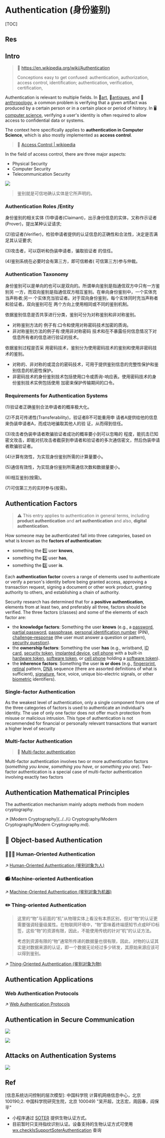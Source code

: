 # Authentication (身份鉴别)

[TOC]



## Res



## Intro

> 🔗 https://en.wikipedia.org/wiki/Authentication
>
> Conceptions easy to get confused:
> authentication, authorization, access control, identification;
> authentication, verification, certification,

Authentication is relevant to multiple fields. In 🎨[art](https://en.wikipedia.org/wiki/Art), 🩻[antiques](https://en.wikipedia.org/wiki/Antique), and 🐒[anthropology](https://en.wikipedia.org/wiki/Anthropology), a common problem is verifying that a given artifact was produced by a certain person or in a certain place or period of history. In 🖥️[computer science](https://en.wikipedia.org/wiki/Computer_science), verifying a user's identity is often required to allow access to confidential data or systems.

The context here specifically applies to **authentication in Computer Science**, which is also mostly implemented as **access control**.

> 🔗 [Access Control | wikipedia](https://en.wikipedia.org/wiki/Access_control)

In the field of access control, there are three major aspects:

- Physical Security
- Computer Security
- Telecommunication Security


![](../../../../../Assets/Pics/Screenshot%202023-06-05%20at%209.30.57%20PM.png)

> 鉴别就是可信地确认实体是它所声明的。


### Authentication Roles /Entity
身份鉴别的相关实体
(1)申请者(Claimant)，出示身份信息的实体，又称作示证者(Prover)，提出某种认证请求; 

(2)验证者(Verifier)，检验申请者提供的认证信息的正确性和合法性，决定是否满足其认证要求;

(3)攻击者，可以窃听和伪装申请者，骗取验证者 的信任。

(4)鉴别系统在必要时会有第三方，即可信赖者( 可信第三方)参与仲裁。


### Authentication Taxonomy
身份鉴别可以是单向的也可以是双向的。所谓单向鉴别是指通信双方中只有一方鉴别另 一方，而双向鉴别是指通信双方相互鉴别。在单向身份鉴别中，一个实体充当声称者;另一 个实体充当验证者。对于双向身份鉴别，每个实体同时充当声称者和验证者。双向鉴别可在 两个方向上使用相同或不同的鉴别机制。

依据鉴别信息是否共享进行分类，鉴别可分为对称鉴别和非对称鉴别。
- 对称鉴别方法的 例子有:口令和使用对称密码技术加密的质询。
- 非对称鉴别方法的例子有:使用非对称密码 技术和在不暴露任何信息情况下对信息所有者的信息进行验证的技术。

依据鉴别过程是否采 用密码技术，鉴别分为使用密码技术的鉴别和使用非密码技术的鉴别。
- 对称的、非对称的或混合的密码技术，可用于提供鉴别信息的完整性保护和鉴别信息的机密性保护。
- 非密码技术的身份鉴别技术包括使用口令或质询-响应表。使用密码技术的身份鉴别技术实例包括使用 加密来保护传输期间的口令。


### Requirements for Authentication Systems
(1)验证者正确鉴别合法申请者的概率极大化。

(2)不具可传递性(Transferability)，验证者B不可能重用申 请者A提供给他的信息来伪装申请者A，而成功地骗取其他人的验 证，从而得到信任。

(3)攻击者伪装申请者欺骗验证者成功的概率要小到可以忽略的 程度，能抗击已知密文攻击，即能对抗攻击者截获到申请者和验证者的多次通信密文，然后伪装申请者欺骗验证者。

(4)计算有效性，为实现身份鉴别所需的计算量要小。

(5)通信有效性，为实现身份鉴别所需通信次数和数据量要小。

(6)相互鉴别(按需)。

(7)可信第三方的实时参与(按需)。



## Authentication Factors
> ⚠ This entry applies to authentication in general terms, including **product authentication** and **art authentication** and also, **digital authentication**. 

How someone may be authenticated fall into three categories, based on what is known as the **factors of authentication**: 
- something the 1️⃣ user **knows**, 
- something the 2️⃣ user **has**,
- something the 3️⃣ user **is**. 

Each **authentication factor** covers a range of elements used to authenticate or verify a person's identity before being granted access, approving a transaction request, signing a document or other work product, granting authority to others, and establishing a chain of authority.

Security research has determined that for a **positive authentication**, elements from at least two, and preferably all three, factors should be verified. The three factors (classes) and some of the elements of each factor are:

- the **knowledge factors**: Something the user **knows** (e.g., a [password](https://en.wikipedia.org/wiki/Password), [partial password](https://en.wikipedia.org/wiki/Partial_password), [passphrase](https://en.wikipedia.org/wiki/Pass_phrase), [personal identification number](https://en.wikipedia.org/wiki/Personal_identification_number) (PIN), [challenge–response](https://en.wikipedia.org/wiki/Challenge–response) (the user must answer a question or pattern), [security question](https://en.wikipedia.org/wiki/Security_question)).
- the **ownership factors**: Something the user **has** (e.g., wristband, [ID card](https://en.wikipedia.org/wiki/ID_card), [security token](https://en.wikipedia.org/wiki/Security_token), [implanted device](https://en.wikipedia.org/wiki/Microchip_implant_(human)), [cell phone](https://en.wikipedia.org/wiki/Cell_phone) with a built-in [hardware token](https://en.wikipedia.org/wiki/Hardware_token), [software token](https://en.wikipedia.org/wiki/Software_token), or [cell phone](https://en.wikipedia.org/wiki/Cell_phone) holding a [software token](https://en.wikipedia.org/wiki/Software_token)).
- the **inherence factors**: Something the user **is or does** (e.g., [fingerprint](https://en.wikipedia.org/wiki/Fingerprint), [retinal](https://en.wikipedia.org/wiki/Retina) pattern, [DNA](https://en.wikipedia.org/wiki/DNA) sequence (there are assorted definitions of what is sufficient), [signature](https://en.wikipedia.org/wiki/Signature), face, voice, unique bio-electric signals, or other [biometric](https://en.wikipedia.org/wiki/Biometric) identifiers).


### Single-factor Authentication
As the weakest level of authentication, only a single component from one of the three categories of factors is used to authenticate an individual's identity. The use of only one factor does not offer much protection from misuse or malicious intrusion. This type of authentication is not recommended for financial or personally relevant transactions that warrant a higher level of security


### Multi-factor Authentication
> 🔗 [Multi-factor authentication](https://en.wikipedia.org/wiki/Multi-factor_authentication) 

Multi-factor authentication involves two or more authentication factors (*something you know*, *something you have*, or *something you are*). Two-factor authentication is a special case of multi-factor authentication involving exactly two factors



## Authentication Mathematical Principles
The authentication mechanism mainly adopts methods from modern cryptography.

↗️  [Modern Cryptography](../../🤐 Cryptography/Modern Cryptography/Modern Cryptography.md).



## 🧊 Object-based Authentication
### 🤦🏻‍♀️ Human-Oriented Authentication
↗ [Human-Oriented Authentication (鉴别对象为人)](Object-Based%20Authetication/Human-Oriented%20Authentication%20(鉴别对象为人)/Human-Oriented%20Authentication%20(鉴别对象为人).md)


### 📻 Machine-oriented Authentication
↗ [Machine-Oriented Authentication (鉴别对象为机器)](Object-Based%20Authetication/Machine-Oriented%20Authentication%20(鉴别对象为机器)/Machine-Oriented%20Authentication%20(鉴别对象为机器).md)


### ✏️ Thing-oriented Authentication

> 这里的“物”与前面的“机”从物理实体上看没有本质区别，但对“物“的认证更需要强调轻量级属性。在物联网环境中，“物”意味着终端感知节点或RFID标签，这些“物”的资源有限，因此，不能使用传统的针对“机”的认证方法。
>
> 考虑到资源有限的“物”通常所传递的数据量也很有限，因此，对物的认证其实是对数据来源的认证，即一个数据无论经过多少转发，其原始来源应该可以得到鉴别。

↗ [Thing-Oriented Authentication (鉴别对象为物)](Object-Based%20Authetication/Thing-Oriented%20Authentication%20(鉴别对象为物)/Thing-Oriented%20Authentication%20(鉴别对象为物).md)



## Authentication Applications
### Web Authentication Protocols
↗ [Web Authentication Protocols](../../../🌄%20Security%20Scenarios/💉%20Web%20Security/Access%20Control%20in%20Web/Web%20Authentication/Web%20Authentication%20Protocols/Web%20Authentication%20Protocols.md)



## Authentication in Secure Communication
![](../../../../../Assets/Pics/Screenshot%202023-06-05%20at%2010.09.26%20PM.png)

![](../../../../../Assets/Pics/Screenshot%202023-06-05%20at%2010.09.38%20PM.png)



## Attacks on Authentication Systems

![](../../../../../Assets/Pics/Screenshot%202023-06-05%20at%209.34.52%20PM.png)



## Ref
[网络安全之身份认证（转载） - 纹身的大熊猫的文章 - 知乎]: https://zhuanlan.zhihu.com/p/84993949

[信息系统访问控制的层次模型]: 中国科学院 计算机网络信息中心，北京 100190;2. 中国科学院研究生院，北京 100049) "吴开超，沈志宏，周园春，阎保平"

[secure authentication]: https://www.securecoding.com/blog/secure-authentication/
[自己动手做一个简单的 Telegram 入群验证 Bot |]: https://tstrs.me/1490.html
[用于识别、认证和验证的生物识别认证系统]: https://www.boonedam.com/zh-cn/accessories-and-additions/biometric-authentication-systems
[微信官方文档 -- 生物认证]: https://developers.weixin.qq.com/miniprogram/dev/framework/open-ability/bio-auth.html

- 小程序通过 [SOTER](https://github.com/Tencent/soter) 提供生物认证方式。
- 目前暂时只支持指纹识别认证。设备支持的生物认证方式可使用 [wx.checkIsSupportSoterAuthentication](https://developers.weixin.qq.com/miniprogram/dev/api/open-api/soter/wx.checkIsSupportSoterAuthentication.html) 查询

[22. Anonymous Authentication（匿名认证）]: https://www.cnblogs.com/jrkl/p/13513429.html

[SAML Explained in Plain English]: https://www.onelogin.com/learn/saml

